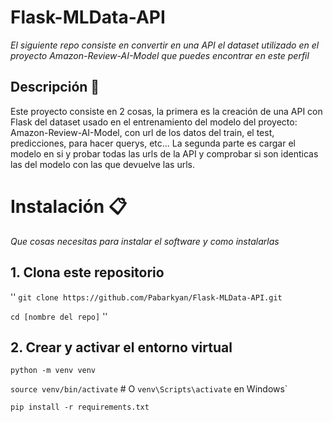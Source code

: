 # Flask-MLData-API

_El siguiente repo consiste en convertir en una API el dataset utilizado en el proyecto Amazon-Review-AI-Model que puedes encontrar en este perfil_

## Descripción 🚀
 
Este proyecto consiste en 2 cosas, la primera es la creación de una API con Flask del dataset usado en el entrenamiento del modelo del proyecto: Amazon-Review-AI-Model, con url de los datos del train, el test, predicciones, para hacer querys, etc...
La segunda parte es cargar el modelo en si y probar todas las urls de la API y comprobar si son identicas las del modelo con las que devuelve las urls. 

# Instalación 📋

_Que cosas necesitas para instalar el software y como instalarlas_

## 1. Clona este repositorio

''
`git clone https://github.com/Pabarkyan/Flask-MLData-API.git`

`cd [nombre del repo]`
''

## 2. Crear y activar el entorno virtual

`python -m venv venv`

`source venv/bin/activate`  # O `venv\Scripts\activate` en Windows`

`pip install -r requirements.txt`